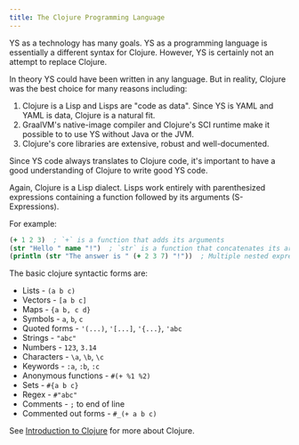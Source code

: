 ```yaml
---
title: The Clojure Programming Language
---
```


YS as a technology has many goals.
YS as a programming language is essentially a different syntax for
Clojure.
However, YS is certainly not an attempt to replace Clojure.

In theory YS could have been written in any language.
But in reality, Clojure was the best choice for many reasons including:

1. Clojure is a Lisp and Lisps are "code as data". Since YS is YAML and YAML is
   data, Clojure is a natural fit.
2. GraalVM's native-image compiler and Clojure's SCI runtime make it possible to
   to use YS without Java or the JVM.
3. Clojure's core libraries are extensive, robust and well-documented.

Since YS code always translates to Clojure code, it's important to have a good
understanding of Clojure to write good YS code.

Again, Clojure is a Lisp dialect.
Lisps work entirely with parenthesized expressions containing a function
followed by its arguments (S-Expressions).

For example:

```clojure
(+ 1 2 3)  ; `+` is a function that adds its arguments
(str "Hello " name "!")  ; `str` is a function that concatenates its arguments
(println (str "The answer is " (+ 2 3 7) "!"))  ; Multiple nested expressions
```

The basic clojure syntactic forms are:

* Lists - `(a b c)`
* Vectors - `[a b c]`
* Maps - `{a b, c d}`
* Symbols - `a`, `b`, `c`
* Quoted forms - `'(...)`, `'[...]`, `'{...}`, `'abc`
* Strings - `"abc"`
* Numbers - `123`, `3.14`
* Characters - `\a`, `\b`, `\c`
* Keywords - `:a`, `:b`, `:c`
* Anonymous functions - `#(+ %1 %2)`
* Sets - `#{a b c}`
* Regex - `#"abc"`
* Comments - `;` to end of line
* Commented out forms - `#_(+ a b c)`

See [Introduction to Clojure](
https://clojure-doc.org/articles/tutorials/introduction/) for more about
Clojure.

